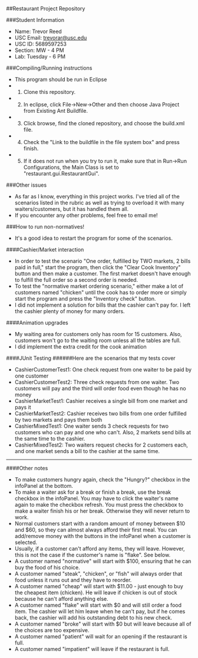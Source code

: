 ##Restaurant Project Repository

###Student Information
  + Name: Trevor Reed
  + USC Email: trevorar@usc.edu
  + USC ID: 5689597253
  + Section: MW - 4 PM
  + Lab: Tuesday - 6 PM

###Compiling/Running instructions
  + This program should be run in Eclipse
  + 1. Clone this repository.
  + 2. In eclipse, click File->New->Other and then choose Java Project from Existing Ant Buildfile.
  + 3. Click browse, find the cloned repository, and choose the build.xml file.
  + 4. Check the "Link to the buildfile in the file system box" and press finish.
  + 5. If it does not run when you try to run it, make sure that in Run->Run Configurations, the Main Class is set to "restaurant.gui.RestaurantGui".

###Other issues
  + As far as I know, everything in this project works. I've tried all of the scenarios listed in the rubric as well as trying to overload it with many waiters/customers, but it has handled them all.
  + If you encounter any other problems, feel free to email me!

###How to run non-normatives!
  + It's a good idea to restart the program for some of the scenarios.

####Cashier/Market interaction
  + In order to test the scenario "One order, fulfilled by TWO markets, 2 bills paid in full," start the program, then click the "Clear Cook Inventory" button and then make a customer. The first market doesn't have enough to fulfill the full order so a second order is needed.
  + To test the "normative market ordering scenario," either make a lot of customers named "chicken" until the cook has to order more or simply start the program and press the "Inventory check" button.
  + I did not implement a solution for bills that the cashier can't pay for. I left the cashier plenty of money for many orders.
  
####Animation upgrades
  + My waiting area for customers only has room for 15 customers. Also, customers won't go to the waiting room unless all the tables are full.
  + I did implement the extra credit for the cook animation

####JUnit Testing
######Here are the scenarios that my tests cover
  + CashierCustomerTest1: One check request from one waiter to be paid by one customer
  + CashierCustomerTest2: Three check requests from one waiter. Two customers will pay and the third will order food even though he has no money
  + CashierMarketTest1: Cashier receives a single bill from one market and pays it
  + CashierMarketTest2: Cashier receives two bills from one order fulfilled by two markets and pays them both
  + CashierMixedTest1: One waiter sends 3 check requests for two customers who can pay and one who can't. Also, 2 markets send bills at the same time to the cashier.
  + CashierMixedTest2: Two waiters request checks for 2 customers each, and one market sends a bill to the cashier at the same time.

--------

####Other notes
  + To make customers hungry again, check the "Hungry?" checkbox in the infoPanel at the bottom. 
  + To make a waiter ask for a break or finish a break, use the break checkbox in the infoPanel. You may have to click the waiter's name again to make the checkbox refresh. You must press the checkbox to make a waiter finish his or her break. Otherwise they will never return to work.
  + Normal customers start with a random amount of money between $10 and $60, so they can almost always afford their first meal. You can add/remove money with the buttons in the infoPanel when a customer is selected.
  + Usually, if a customer can't afford any items, they will leave. However, this is not the case if the customer's name is "flake". See below.
  + A customer named "normative" will start with $100, ensuring that he can buy the food of his choice.
  + A customer named "steak", "chicken", or "fish" will always order that food unless it runs out and they have to reorder.
  + A customer named "cheap" will start with $11.00 - just enough to buy the cheapest item (chicken). He will leave if chicken is out of stock because he can't afford anything else.
  + A customer named "flake" will start with $0 and will still order a food item. The cashier will let him leave when he can't pay, but if he comes back, the cashier will add his outstanding debt to his new check.
  + A customer named "broke" will start with $0 but will leave because all of the choices are too expensive.
  + A customer named "patient" will wait for an opening if the restaurant is full.
  + A customer named "impatient" will leave if the restaurant is full.
